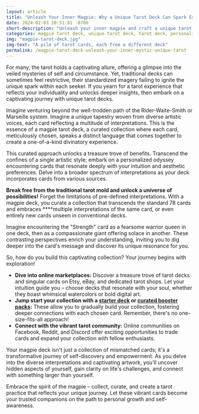 ```yaml
---
layout: article
title: "Unleash Your Inner Magpie: Why a Unique Tarot Deck Can Spark Extraordinary Reading"
date: 2024-02-03 10:51:01 -0700
short-description: "Unleash your inner magpie and craft a unique tarot deck that reflects your soul! Tired of traditional decks? Explore the fascinating world of magpie tarot decks, where individual cards are meticulously chosen from diverse sources, offering multiple interpretations and limitless possibilities. Dive into a personalized tarot journey, connecting with artwork that resonates with your intuition and unlocking deeper insights. Discover how to build your own magpie deck, from exploring online marketplaces to connecting with the vibrant tarot community. Embrace your individuality and embark on a transformative journey of self-discovery with unique tarot cards."
categories: magpie tarot deck, unique tarot deck, tarot deck, personalized tarot deck, curated tarot deck, multiple tarot interpretations, unconventional tarot, artistic tarot, intuitive tarot, build your own tarot deck, buy tarot cards online
img: "magpie-tarot-deck.jpg"
img-text: "A pile of tarot cards, each from a different deck"
permalink: /magpie-tarot-deck-unleash-your-inner-mystic-unique-tarot
---
```

For many, the tarot holds a captivating allure, offering a glimpse into the veiled mysteries of self and circumstance. Yet, traditional decks can sometimes feel restrictive, their standardized imagery failing to ignite the unique spark within each seeker. If you yearn for a tarot experience that reflects your individuality and unlocks deeper insights, then embark on a captivating journey with unique tarot decks.

Imagine venturing beyond the well-trodden path of the Rider-Waite-Smith or Marseille system. Imagine a unique tapestry woven from diverse artistic voices, each card reflecting a multitude of interpretations. This is the essence of a magpie tarot deck, a curated collection where each card, meticulously chosen, speaks a distinct language that comes together to create a one-of-a-kind divinatory experience.

This curated approach unlocks a treasure trove of benefits. Transcend the confines of a single artistic style; embark on a personalized odyssey encountering cards that resonate deeply with your intuition and aesthetic preferences. Delve into a broader spectrum of interpretations as your deck incorporates cards from various sources. 

**Break free from the traditional tarot mold and unlock a universe of possibilities!** Forget the limitations of pre-defined interpretations. With a magpie deck, you curate a collection that transcends the standard 78 cards and embraces ****multiple interpretations of the same card, or even entirely new cards unseen in conventional decks.

Imagine encountering the "Strength" card as a fearsome warrior queen in one deck, then as a compassionate giant offering solace in another. These contrasting perspectives enrich your understanding, inviting you to dig deeper into the card's message and discover its unique resonance for you.

So, how do you build this captivating collection? Your journey begins with exploration!

- **Dive into online marketplaces:** Discover a treasure trove of tarot decks and singular cards on Etsy, eBay, and dedicated tarot shops. Let your intuition guide you – choose decks that resonate with your soul, whether they boast whimsical watercolors or bold digital art.
- **Jump start your collection with a [starter deck](https://juniperdivination.etsy.com/listing/1288443302) or [curated booster packs](https://juniperdivination.etsy.com/listing/1320932639):** These allow you to gradually build your collection, fostering deeper connections with each chosen card. Remember, there's no one-size-fits-all approach!
- **Connect with the vibrant tarot community:** Online communities on Facebook, Reddit, and Discord offer exciting opportunities to trade cards and expand your collection with fellow enthusiasts.

Your magpie deck isn't just a collection of mismatched cards; it's a transformative journey of self-discovery and empowerment. As you delve into the diverse interpretations and captivating artwork, you'll uncover hidden aspects of yourself, gain clarity on life's challenges, and connect with something larger than yourself.

Embrace the spirit of the magpie – collect, curate, and create a tarot practice that reflects your unique journey. Let these vibrant cards become your trusted companions on the path to personal growth and self-awareness.